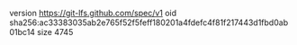 version https://git-lfs.github.com/spec/v1
oid sha256:ac33383035ab2e765f52f5feff180201a4fdefc4f81f217443d1fbd0ab01bc14
size 4745

